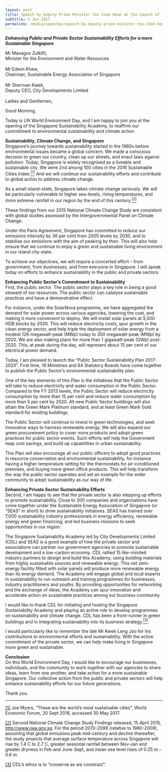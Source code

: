 ```yaml
---
layout: post
title: Speech by Deputy Prime Minister Teo Chee Hean at the Launch of the Public Sector Sustainability Plan and the Opening Ceremony of the Singapore Sustainability Academy
subtitle: 5 Jun 2017
permalink: /media/speeches/speech-by-deputy-prime-minister-teo-chee-hean-at-the-launch-of-the-public-sector-sustainability-plan-and-the-opening-ceremony-of-the-singapore-sustainability-academy-5-june-2017
---
```


***Enhancing Public and Private Sector Sustainability Efforts for a more Sustainable Singapore***

Mr Masagos Zulkifli, 
<br>Minister for the Environment and Water Resources  
<br>
Mr Edwin Khew, 
<br>Chairman, Sustainable Energy Association of Singapore
<br><br>
Mr Sherman Kwek, 
<br>Deputy CEO, City Developments Limited
<br><br>
Ladies and Gentlemen,

Good Morning.

Today is UN World Environment Day, and I am happy to join you at the opening of the Singapore Sustainability Academy, to reaffirm our commitment to environmental sustainability and climate action.

**Sustainability, Climate Change, and Singapore**  
Singapore’s journey towards sustainability started in the 1960s before environmental issues became a global concern. We made a conscious decision to green our country, clean up our streets, and enact laws against pollution. Today, Singapore is widely recognised as a liveable and sustainable city. We were 2nd among 100 cities in the 2016 Sustainable Cities Index.<a href="#1"><sup>[1]</sup></a> And we will continue our sustainability efforts and contribute to global action to address climate change.

As a small island-state, Singapore takes climate change seriously. We will be particularly vulnerable to higher sea-levels, rising temperatures, and more extreme rainfall in our region by the end of this century.<a href="#2"><sup>[2]</sup></a>

These findings from our 2015 National Climate Change Study are consistent with global studies assessed by the Intergovernmental Panel on Climate Change.

Under the Paris Agreement, Singapore has committed to reduce our emissions intensity by 36 per cent from 2005 levels by 2030, and to stabilise our emissions with the aim of peaking by then. This will also help ensure that we continue to enjoy a green and sustainable living environment in our island city-state.

To achieve our objectives, we will require a concerted effort – from government, from businesses, and from everyone in Singapore. I will speak today on efforts to enhance sustainability in the public and private sectors.

**Enhancing Public Sector’s Commitment to Sustainability**  
First, the public sector. The public sector plays a key role in being a good steward of our resources. The public sector can catalyse sustainable practices and have a demonstrative effect.

For instance, under the SolarNova programme, we have aggregated the demand for solar power across various agencies, lowering the cost, and making it more convenient to deploy. We will install solar panels at 5,500 HDB blocks by 2020. This will reduce electricity costs, spur growth in the clean energy sector, and help triple the deployment of solar energy from a modest 126 megawatt-peak (MWp) today to 350 megawatt-peak (MWp) by 2020. We are also making plans for more than 1 gigawatt-peak (GWp) post-2020. This, at peak during the day, will represent about 15 per cent of our electrical power demand.

Today, I am pleased to launch the “Public Sector Sustainability Plan 2017-2020”. First time, 16 Ministries and 64 Statutory Boards have come together to publish the Public Sector’s environmental sustainability plan.

One of the key elements of this Plan is the initiatives that the Public Sector will take to reduce electricity and water consumption in the Public Sector. Compared to the FY 2013 levels, the Public Sector will reduce electricity consumption by more than 15 per cent and reduce water consumption by more than 5 per cent by 2020. All new Public Sector buildings will also attain the Green Mark Platinum standard, and at least Green Mark Gold standard for existing buildings.

The Public Sector will continue to invest in green technologies, and seek innovative ways to harness renewable energy. We will also expand our green procurement policy to cover more products and adopt green practices for public sector events. Such efforts will help the Government reap cost savings, and build up capabilities in urban sustainability.

This Plan will also encourage all our public officers to adopt good practices in resource conservation and environmental sustainability, for instance having a higher temperature setting for the thermostats for air-conditioned premises, and buying more green office products. This will help transform the way the public sector operates and set an example for the wider community to adopt sustainability as our way of life.

**Enhancing Private Sector Sustainability Efforts**  
Second, I am happy to see that the private sector is also stepping up efforts to promote sustainability. Close to 200 companies and organisations have come together under the Sustainable Energy Association of Singapore (or “SEAS” in short) to drive sustainability initiatives. SEAS has trained over 7,000 sustainability industry professionals in energy efficiency, renewable energy and green financing, and led business missions to seek opportunities in our region.

The Singapore Sustainability Academy led by City Developments Limited (CDL) and SEAS is a good example of how the private sector and associations can partner our government agencies to promote sustainable development and a low-carbon economy. CDL rallied 15 like-minded industry partners to design and build this Academy, using building materials from highly sustainable sources and renewable energy. This net zero-energy facility fitted with solar panels will produce more renewable energy than its energy demand.  The Academy will engage global and local experts in sustainability to run outreach and training programmes for businesses, industry practitioners and youths. By providing opportunities for networking and the exchange of ideas, the Academy can spur innovation and accelerate action on sustainable practices among our business community.

I would like to thank CDL for initiating and hosting the Singapore Sustainability Academy and playing an active role to develop programmes on sustainability and climate change. CDL has been a front-runner in green buildings and in integrating sustainability into its business strategy.<a href="#3" target="_blank"><sup>[3]</sup></a>

I would particularly like to remember the late Mr Kwek Leng Joo for his contributions to environmental efforts and sustainability. With the active commitment of the private sector, we can help make living in Singapore more green and sustainable.

**Conclusion**  
On this World Environment Day, I would like to encourage our businesses, individuals, and the community to work together with our agencies to share ideas, learn from one another, and take action for a more sustainable Singapore. Our collective action from the public and private sectors will help enhance sustainability efforts for our future generations.

Thank you.

___

[<a id="1" name="1" href="https://www.pmo.gov.sg/newsroom/dpm-teo-chee-hean-opening-ceremony-singapore-sustainability-academy#_ftnref1" target="_blank">[1]</a>](https://www.pmo.gov.sg/newsroom/dpm-teo-chee-hean-opening-ceremony-singapore-sustainability-academy#_ftnref1) Joe Myers, “These are the world’s most sustainable cities”, World Economic Forum, 20 Sept 2016, accessed 30 May 2017.

[<a id="2" name="2" href="https://www.pmo.gov.sg/newsroom/dpm-teo-chee-hean-opening-ceremony-singapore-sustainability-academy#_ftnref2" target="_blank">[2]</a>](https://www.pmo.gov.sg/newsroom/dpm-teo-chee-hean-opening-ceremony-singapore-sustainability-academy#_ftnref2) Second National Climate Change Study Findings released, 15 April 2015, [<a href="http://www.nea.gov.sg" target="_blank">http://www.nea.gov.sg</a>](http://www.nea.gov.sg). For the period 2070-2099 (relative to 1980-2009), assuming that global emissions peak mid-century and decline thereafter, the study projects that average surface temperature across Singapore will rise by 1.4 C to 2.7 C, greater seasonal rainfall between Nov-Jan and greater dryness in Feb and June-Sept, and mean sea level rises of 0.25 m – 0.6 m.

[<a id="3" name="3" href="https://www.pmo.gov.sg/newsroom/dpm-teo-chee-hean-opening-ceremony-singapore-sustainability-academy#_ftnref1" target="_blank">[3]</a>](https://www.pmo.gov.sg/newsroom/dpm-teo-chee-hean-opening-ceremony-singapore-sustainability-academy#_ftnref1) CDL’s ethos is to “conserve as we construct”.
